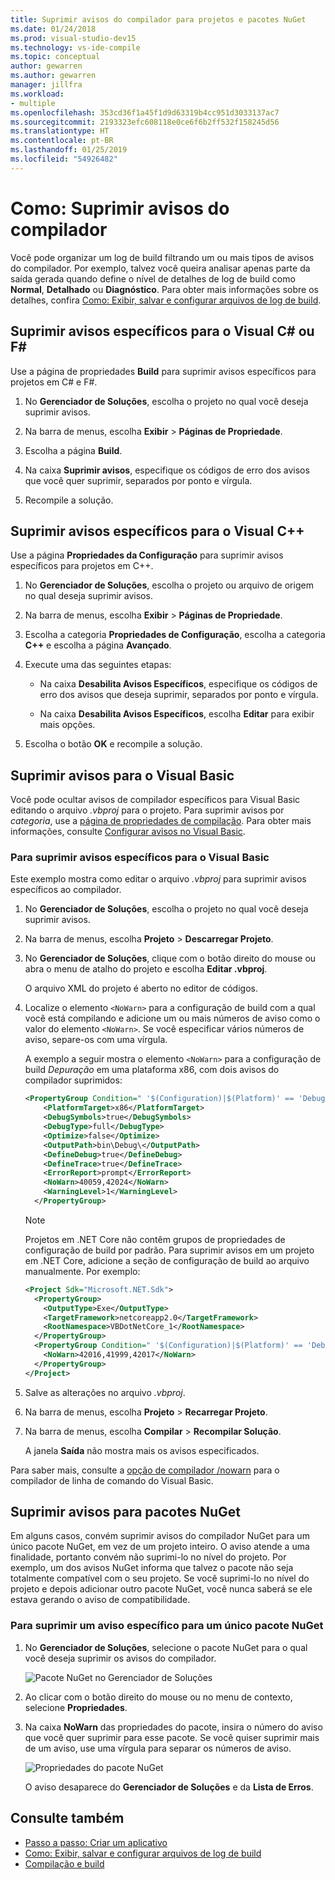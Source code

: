 ```yaml
---
title: Suprimir avisos do compilador para projetos e pacotes NuGet
ms.date: 01/24/2018
ms.prod: visual-studio-dev15
ms.technology: vs-ide-compile
ms.topic: conceptual
author: gewarren
ms.author: gewarren
manager: jillfra
ms.workload:
- multiple
ms.openlocfilehash: 353cd36f1a45f1d9d63319b4cc951d3033137ac7
ms.sourcegitcommit: 2193323efc608118e0ce6f6b2ff532f158245d56
ms.translationtype: HT
ms.contentlocale: pt-BR
ms.lasthandoff: 01/25/2019
ms.locfileid: "54926482"
---
```

# <a name="how-to-suppress-compiler-warnings"></a>Como: Suprimir avisos do compilador

Você pode organizar um log de build filtrando um ou mais tipos de avisos do compilador. Por exemplo, talvez você queira analisar apenas parte da saída gerada quando define o nível de detalhes de log de build como **Normal**, **Detalhado** ou **Diagnóstico**. Para obter mais informações sobre os detalhes, confira [Como: Exibir, salvar e configurar arquivos de log de build](../ide/how-to-view-save-and-configure-build-log-files.md).

## <a name="suppress-specific-warnings-for-visual-c-or-f"></a>Suprimir avisos específicos para o Visual C# ou F# #

Use a página de propriedades **Build** para suprimir avisos específicos para projetos em C# e F#.

1. No **Gerenciador de Soluções**, escolha o projeto no qual você deseja suprimir avisos.

1. Na barra de menus, escolha **Exibir** > **Páginas de Propriedade**.

1. Escolha a página **Build**.

1. Na caixa **Suprimir avisos**, especifique os códigos de erro dos avisos que você quer suprimir, separados por ponto e vírgula.

1. Recompile a solução.

## <a name="suppress-specific-warnings-for-visual-c"></a>Suprimir avisos específicos para o Visual C++

Use a página **Propriedades da Configuração** para suprimir avisos específicos para projetos em C++.

1. No **Gerenciador de Soluções**, escolha o projeto ou arquivo de origem no qual deseja suprimir avisos.

1. Na barra de menus, escolha **Exibir** > **Páginas de Propriedade**.

1. Escolha a categoria **Propriedades de Configuração**, escolha a categoria **C++** e escolha a página **Avançado**.

1. Execute uma das seguintes etapas:

    - Na caixa **Desabilita Avisos Específicos**, especifique os códigos de erro dos avisos que deseja suprimir, separados por ponto e vírgula.

    - Na caixa **Desabilita Avisos Específicos**, escolha **Editar** para exibir mais opções.

1. Escolha o botão **OK** e recompile a solução.

## <a name="suppress-warnings-for-visual-basic"></a>Suprimir avisos para o Visual Basic

Você pode ocultar avisos de compilador específicos para Visual Basic editando o arquivo *.vbproj* para o projeto. Para suprimir avisos por *categoria*, use a [página de propriedades de compilação](../ide/reference/compile-page-project-designer-visual-basic.md). Para obter mais informações, consulte [Configurar avisos no Visual Basic](../ide/configuring-warnings-in-visual-basic.md).

### <a name="to-suppress-specific-warnings-for-visual-basic"></a>Para suprimir avisos específicos para o Visual Basic

Este exemplo mostra como editar o arquivo *.vbproj* para suprimir avisos específicos ao compilador.

1. No **Gerenciador de Soluções**, escolha o projeto no qual você deseja suprimir avisos.

1. Na barra de menus, escolha **Projeto** > **Descarregar Projeto**.

1. No **Gerenciador de Soluções**, clique com o botão direito do mouse ou abra o menu de atalho do projeto e escolha **Editar <ProjectName>.vbproj**.

    O arquivo XML do projeto é aberto no editor de códigos.

1. Localize o elemento `<NoWarn>` para a configuração de build com a qual você está compilando e adicione um ou mais números de aviso como o valor do elemento `<NoWarn>`. Se você especificar vários números de aviso, separe-os com uma vírgula.

     A exemplo a seguir mostra o elemento `<NoWarn>` para a configuração de build *Depuração* em uma plataforma x86, com dois avisos do compilador suprimidos:

    ```xml
    <PropertyGroup Condition=" '$(Configuration)|$(Platform)' == 'Debug|x86' ">
        <PlatformTarget>x86</PlatformTarget>
        <DebugSymbols>true</DebugSymbols>
        <DebugType>full</DebugType>
        <Optimize>false</Optimize>
        <OutputPath>bin\Debug\</OutputPath>
        <DefineDebug>true</DefineDebug>
        <DefineTrace>true</DefineTrace>
        <ErrorReport>prompt</ErrorReport>
        <NoWarn>40059,42024</NoWarn>
        <WarningLevel>1</WarningLevel>
      </PropertyGroup>
    ```

   > [!NOTE]
   > Projetos em .NET Core não contêm grupos de propriedades de configuração de build por padrão. Para suprimir avisos em um projeto em .NET Core, adicione a seção de configuração de build ao arquivo manualmente. Por exemplo:
   >
   > ```xml
   > <Project Sdk="Microsoft.NET.Sdk">
   >   <PropertyGroup>
   >     <OutputType>Exe</OutputType>
   >     <TargetFramework>netcoreapp2.0</TargetFramework>
   >     <RootNamespace>VBDotNetCore_1</RootNamespace>
   >   </PropertyGroup>
   >   <PropertyGroup Condition=" '$(Configuration)|$(Platform)' == 'Debug|AnyCPU' ">
   >     <NoWarn>42016,41999,42017</NoWarn>
   >   </PropertyGroup>
   > </Project>
   > ```

1. Salve as alterações no arquivo *.vbproj*.

1. Na barra de menus, escolha **Projeto** > **Recarregar Projeto**.

1. Na barra de menus, escolha **Compilar** > **Recompilar Solução**.

    A janela **Saída** não mostra mais os avisos especificados.

Para saber mais, consulte a [opção de compilador /nowarn](/dotnet/visual-basic/reference/command-line-compiler/nowarn) para o compilador de linha de comando do Visual Basic.

## <a name="suppress-warnings-for-nuget-packages"></a>Suprimir avisos para pacotes NuGet

Em alguns casos, convém suprimir avisos do compilador NuGet para um único pacote NuGet, em vez de um projeto inteiro. O aviso atende a uma finalidade, portanto convém não suprimi-lo no nível do projeto. Por exemplo, um dos avisos NuGet informa que talvez o pacote não seja totalmente compatível com o seu projeto. Se você suprimi-lo no nível do projeto e depois adicionar outro pacote NuGet, você nunca saberá se ele estava gerando o aviso de compatibilidade.

### <a name="to-suppress-a-specific-warning-for-a-single-nuget-package"></a>Para suprimir um aviso específico para um único pacote NuGet

1. No **Gerenciador de Soluções**, selecione o pacote NuGet para o qual você deseja suprimir os avisos do compilador.

   ![Pacote NuGet no Gerenciador de Soluções](media/nuget-package-with-warning.png)

1. Ao clicar com o botão direito do mouse ou no menu de contexto, selecione **Propriedades**.

1. Na caixa **NoWarn** das propriedades do pacote, insira o número do aviso que você quer suprimir para esse pacote. Se você quiser suprimir mais de um aviso, use uma vírgula para separar os números de aviso.

   ![Propriedades do pacote NuGet](media/nuget-properties-nowarn.png)

   O aviso desaparece do **Gerenciador de Soluções** e da **Lista de Erros**.

## <a name="see-also"></a>Consulte também

- [Passo a passo: Criar um aplicativo](../ide/walkthrough-building-an-application.md)
- [Como: Exibir, salvar e configurar arquivos de log de build](../ide/how-to-view-save-and-configure-build-log-files.md)
- [Compilação e build](../ide/compiling-and-building-in-visual-studio.md)